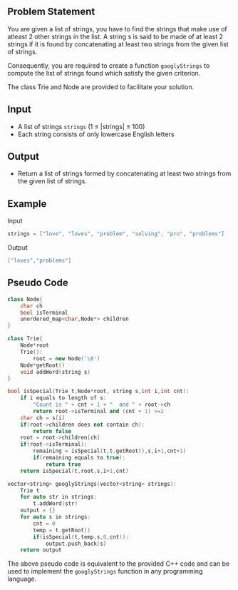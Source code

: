 ## Problem Statement

You are given a list of strings, you have to find the strings that make use of atleast 2 other strings in the list. A string s is said to be made of at least 2 strings if it is found by concatenating at least two strings from the given list of strings.

Consequently, you are required to create a function `googlyStrings` to compute the list of strings found which satisfy the given criterion. 

The class Trie and Node are provided to facilitate your solution.

## Input
- A list of strings `strings` (1 ≤ |strings| ≤ 100)
- Each string consists of only lowercase English letters

## Output
- Return a list of strings formed by concatenating at least two strings from the given list of strings.

## Example

Input
```cpp
strings = ["love", "loves", "problem", "solving", "pro", "problems"]
```

Output
```cpp
["loves","problems"]
```

## Pseudo Code
```cpp
class Node{
    char ch
    bool isTerminal
    unordered_map<char,Node*> children
}

class Trie{
    Node*root
    Trie():
        root = new Node('\0')
    Node*getRoot()
    void addWord(string s)
}

bool isSpecial(Trie t,Node*root, string s,int i,int cnt):
    if i equals to length of s:
        "Count is " + cnt + 1 + "  and " + root->ch
        return root->isTerminal and (cnt + 1) >=2
    char ch = s[i]
    if(root->children does not contain ch):
        return false
    root = root->children[ch]
    if(root->isTerminal):
        remaining = isSpecial(t,t.getRoot(),s,i+1,cnt+1)
        if(remaining equals to true):
            return true
    return isSpecial(t,root,s,i+1,cnt)

vector<string> googlyStrings(vector<string> strings):
    Trie t
    for auto str in strings:
        t.addWord(str)
    output = {}
    for auto s in strings:
        cnt = 0
        temp = t.getRoot()
        if(isSpecial(t,temp,s,0,cnt)):
            output.push_back(s)
    return output
```
The above pseudo code is equivalent to the provided C++ code and can be used to implement the `googlyStrings` function in any programming language.
